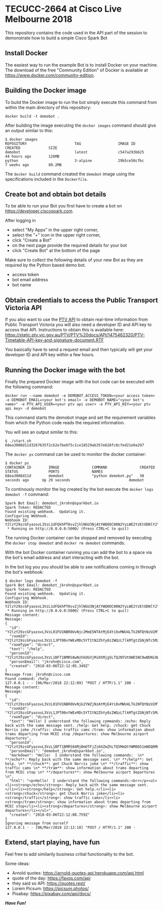 # TECUCC-2664 at Cisco Live Melbourne 2018

This repository contains the code used in the API part of the session to demonstrate how to build a simple Cisco Spark Bot

## Install Docker
The easiest way to run the example Bot is to install Docker on your machine. The download of the free "Community Edition"
of Docker is available at https://www.docker.com/community-edition.

## Building the Docker image
To build the Docker image to run the bot simply execute this command from within the main directory of this repository:
```
docker build -t demobot .
```

After building the image executing the `docker images` command should give an output similar to this:
```
$ docker images
REPOSITORY                      TAG                 IMAGE ID            CREATED             SIZE
demobot                         latest              c547a293b625        44 hours ago        126MB
python                          3-alpine            29b5ce58cfbc        7 weeks ago         89.2MB
```

The `docker build` command created the `demobot` image using the specifications included in the `Dockerfile`.

## Create bot and obtain bot details
To be able to run your Bot you first have to create a bot on https://developer.ciscospark.com. 

After logging in 
* select "My Apps" in the upper right corner, 
* select the "+" icon in the upper right corner,
* click "Create a Bot"
* on the next page provide the required details for your bot
* click "Create Bot" at the bottom of the page

Make sure to collect the following details of your new Bot as they are required by the Python based demo bot.
* access token
* bot email address
* bot name

## Obtain credentials to access the Public Transport Victoria API

If you also want to use the [PTV API](https://www.ptv.vic.gov.au/about-ptv/data-and-reports/digital-products/ptv-timetable-api/) 
to obtain real-time information from Public Transport Victoria you will also need a developer ID and API key to access
that API. Instructions to obtain this is available here: https://static.ptv.vic.gov.au/PTV/PTV%20docs/API/1475462320/PTV-Timetable-API-key-and-signature-document.RTF

You basically have to send a request email and then typically will get your developer ID and API key within a few hours.

## Running the Docker image with the bot

Finally the prepared Docker image with the bot code can be executed with the following command:
```
docker run --name demobot -e DEMOBOT_ACCESS_TOKEN=<your access token> -e DEMOBOT_EMAIL=<your bot's email> -e DEMOBOT_NAME="<your bot's name>" -e PTV_API_USER=<your ptv api user> -e PTV_API_KEY=<your ptv api key> -d demobot
```

This command starts the demobot image and set the requirement variables from which the Python code reads the required information.

You will see an output similar to this:
```
$ ./start.sh 
68ea3008d11d3267635f2cb2e7be6f5c1ce18529ab357e628fc8cfed21e9a297
```

The `docker ps` command can be used to monitor the docker container:
```
$ docker ps
CONTAINER ID        IMAGE               COMMAND               CREATED             STATUS              PORTS               NAMES
68ea3008d11d        demobot             "python demobot.py"   30 seconds ago      Up 29 seconds                           demobot
```

To continously monitor the log created by the bot execute the `docker logs demobot -f` command:
```$ docker logs demobot -f
Spark Bot Email: demobot_jkrohn@sparkbot.io
Spark Token: REDACTED
Found existing webhook.  Updating it.
Configuring Webhook. 
Webhook ID: Y2lzY29zcGFyazovL3VzL1dFQkhPT0svZjhlNGU3NjAtYWQ0OC00N2YyLWE2YzEtODNlY2Y5NDhkYmNk
 * Running on http://0.0.0.0:5000/ (Press CTRL+C to quit)
```

The running Docker container can be stopped and removed by executing the `docker stop demobot` and `docker rm demobot`
commands.

With the bot Docker container running you can add the bot to a space via the bot's email address and start interacting with the bot.

In the bot log you you should be able to see notifications coming in through the bot's webhook:
```
$ docker logs demobot -f
Spark Bot Email: demobot_jkrohn@sparkbot.io
Spark Token: REDACTED
Found existing webhook.  Updating it.
Configuring Webhook. 
Webhook ID: Y2lzY29zcGFyazovL3VzL1dFQkhPT0svZjhlNGU3NjAtYWQ0OC00N2YyLWE2YzEtODNlY2Y5NDhkYmNk
 * Running on http://0.0.0.0:5000/ (Press CTRL+C to quit)
Message content:
Message:
{
  "id": "Y2lzY29zcGFyazovL3VzL01FU1NBR0UvNjc2MmE5NTAtMjE4Yi0xMWU4LTk2NTQtNzU1MTUyMGJmODRh",
  "roomId": "Y2lzY29zcGFyazovL3VzL1JPT00vYWExMDc5YTItN2ZhYy0zZWQzLTlkMTgtZGNjNTc5MzNhNmNi",
  "roomType": "direct",
  "text": "/help",
  "personId": "Y2lzY29zcGFyazovL3VzL1BFT1BMRS8wNzhkOGVjMi05Mjg5LTQ2NTUtOWE5NC0wNDNiOWVjMTMyOTk",
  "personEmail": "jkrohn@cisco.com",
  "created": "2018-03-06T22:12:05.349Z"
}
Message from: jkrohn@cisco.com
Found command: /help
127.0.0.1 - - [06/Mar/2018 22:12:09] "POST / HTTP/1.1" 200 -
Message content:
Message:
{
  "id": "Y2lzY29zcGFyazovL3VzL01FU1NBR0UvNjk2YWZjNzAtMjE4Yi0xMWU4LTk2NTQtNzU1MTUyMGJmODRh",
  "roomId": "Y2lzY29zcGFyazovL3VzL1JPT00vYWExMDc5YTItN2ZhYy0zZWQzLTlkMTgtZGNjNTc5MzNhNmNi",
  "roomType": "direct",
  "text": "Hello! I understand the following commands: /echo: Reply back with the same message sent. /help: Get help. /chuck: get Chuck Norris joke /traffic: show traffic cams /tram: show information about trams departing from MCEC stop /departures: show Melbourne airport departures",
  "personId": "Y2lzY29zcGFyazovL3VzL1BFT1BMRS84MjBmOTFjZi04ZmZhLTQ5MmQtYWM0OS1mNDQ0MmFiNmQ0NWU",
  "personEmail": "demobot_jkrohn@sparkbot.io",
  "markdown": "Hello!  I understand the following commands:  \n* **/echo**: Reply back with the same message sent. \n* **/help**: Get help. \n* **/chuck**: get Chuck Norris joke \n* **/traffic**: show traffic cams \n* **/tram**: show information about trams departing from MCEC stop \n* **/departures**: show Melbourne airport departures \n",
  "html": "<p>Hello!  I understand the following commands:<br></p><ul><li><strong>/echo</strong>: Reply back with the same message sent.</li><li><strong>/help</strong>: Get help.</li><li><strong>/chuck</strong>: get Chuck Norris joke</li><li><strong>/traffic</strong>: show traffic cams</li><li><strong>/tram</strong>: show information about trams departing from MCEC stop</li><li><strong>/departures</strong>: show Melbourne airport departures</li></ul>",
  "created": "2018-03-06T22:12:08.759Z"
}
Ignoring message from ourself
127.0.0.1 - - [06/Mar/2018 22:12:10] "POST / HTTP/1.1" 200 -
``` 

## Extend, start playing, have fun

Feel free to add similarily business critial functionality to the bot.

Some ideas:
* Arnold quotes: https://arnold-quotes-api.herokuapp.com/api.html
* quote of the day: https://favqs.com/api
* they said so API: https://quotes.rest/
* Lorem Picsum: https://picsum.photos/
* Pixabay: https://pixabay.com/api/docs/

***Have Fun!***

